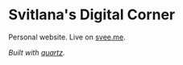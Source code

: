 # Svitlana's Digital Corner
Personal website. Live on [svee.me](https://svee.me).


_Built with [quartz](https://quartz.jzhao.xyz/)._

